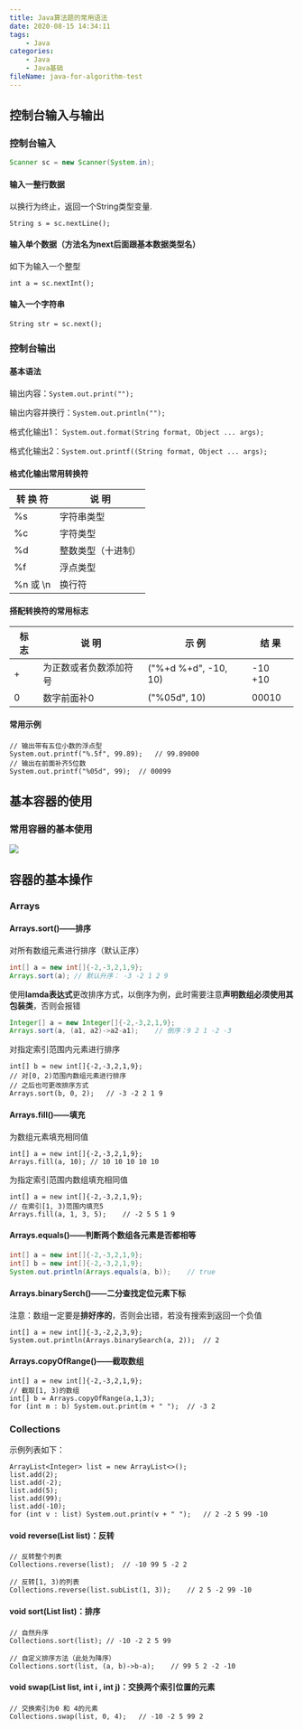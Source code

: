 ```yaml
---
title: Java算法题的常用语法
date: 2020-08-15 14:34:11
tags:
	- Java
categories:
	- Java
	- Java基础
fileName: java-for-algorithm-test
---
```


## 控制台输入与输出

### 控制台输入

```java
Scanner sc = new Scanner(System.in);
```

#### 输入一整行数据

以换行为终止，返回一个String类型变量.

```
String s = sc.nextLine();
```

#### 输入单个数据（方法名为next后面跟基本数据类型名）

如下为输入一个整型

```
int a = sc.nextInt();
```

#### 输入一个字符串

```
String str = sc.next();
```



### 控制台输出

#### 基本语法

输出内容：`System.out.print(""); `

输出内容并换行：`System.out.println(""); `

格式化输出1： `System.out.format(String format, Object ... args); `

格式化输出2：`System.out.printf((String format, Object ... args);`

#### 格式化输出常用转换符

| 转 换 符 | 说  明             |
| -------- | ------------------ |
| %s       | 字符串类型         |
| %c       | 字符类型           |
| %d       | 整数类型（十进制） |
| %f       | 浮点类型           |
| %n 或 \n | 换行符             |

#### 搭配转换符的常用标志

| 标  志 | 说  明                 | 示  例               | 结  果  |
| ------ | ---------------------- | -------------------- | ------- |
| +      | 为正数或者负数添加符号 | ("%+d %+d", -10, 10) | -10 +10 |
| 0      | 数字前面补0            | ("%05d", 10)         | 00010   |

#### 常用示例

```
// 输出带有五位小数的浮点型
System.out.printf("%.5f", 99.89);	// 99.89000
// 输出在前面补齐5位数
System.out.printf("%05d", 99);	// 00099
```



## 基本容器的使用

### 常用容器的基本使用

![](http://cdn.ziyedy.top/image/Java%E7%AE%97%E6%B3%95%E9%A2%98%E7%9A%84%E5%B8%B8%E7%94%A8%E8%AF%AD%E6%B3%95/Collection.png)





## 容器的基本操作

### Arrays

#### Arrays.sort()——排序

对所有数组元素进行排序（默认正序）

```java
int[] a = new int[]{-2,-3,2,1,9};
Arrays.sort(a);	// 默认升序： -3 -2 1 2 9

```

使用**lamda表达式**更改排序方式，以倒序为例，此时需要注意**声明数组必须使用其包装类**，否则会报错

```java
Integer[] a = new Integer[]{-2,-3,2,1,9};
Arrays.sort(a, (a1, a2)->a2-a1);	// 倒序：9 2 1 -2 -3
```

对指定索引范围内元素进行排序

```
int[] b = new int[]{-2,-3,2,1,9};
// 对[0, 2)范围内数组元素进行排序
// 之后也可更改排序方式
Arrays.sort(b, 0, 2);	// -3 -2 2 1 9
```

#### Arrays.fill()——填充

为数组元素填充相同值

```
int[] a = new int[]{-2,-3,2,1,9};
Arrays.fill(a, 10);	// 10 10 10 10 10
```

为指定索引范围内数组填充相同值

```
int[] a = new int[]{-2,-3,2,1,9};
// 在索引[1, 3)范围内填充5
Arrays.fill(a, 1, 3, 5);	// -2 5 5 1 9
```

#### Arrays.equals()——判断两个数组各元素是否都相等

```java
int[] a = new int[]{-2,-3,2,1,9};
int[] b = new int[]{-2,-3,2,1,9};
System.out.println(Arrays.equals(a, b));	// true
```

#### Arrays.binarySerch()——二分查找定位元素下标

注意：数组一定要是**排好序的**，否则会出错，若没有搜索到返回一个负值

```
int[] a = new int[]{-3,-2,2,3,9};
System.out.println(Arrays.binarySearch(a, 2));	// 2
```

#### Arrays.copyOfRange()——截取数组

```
int[] a = new int[]{-2,-3,2,1,9};
// 截取[1, 3)的数组
int[] b = Arrays.copyOfRange(a,1,3);
for (int m : b) System.out.print(m + " ");	// -3 2
```



### Collections

示例列表如下：

```
ArrayList<Integer> list = new ArrayList<>();
list.add(2);
list.add(-2);
list.add(5);
list.add(99);
list.add(-10);
for (int v : list) System.out.print(v + " ");	// 2 -2 5 99 -10
```

#### void reverse(List list)：反转

```
// 反转整个列表
Collections.reverse(list);	// -10 99 5 -2 2

// 反转[1, 3)的列表
Collections.reverse(list.subList(1, 3));	// 2 5 -2 99 -10
```

#### void sort(List list)：排序

```
// 自然升序
Collections.sort(list);	// -10 -2 2 5 99

// 自定义排序方法（此处为降序）
Collections.sort(list, (a, b)->b-a);	// 99 5 2 -2 -10
```

#### void swap(List list, int i , int j)：交换两个索引位置的元素

```
// 交换索引为0 和 4的元素
Collections.swap(list, 0, 4);	// -10 -2 5 99 2
```





